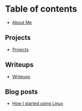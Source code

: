 # Table of contents

* [About Me](README.md)

## Projects
* [Projects](projects/projects.md)
## Writeups
* [Writeups](writeups/writeups.md)
## Blog posts
* [How I started using Linux](blog-posts/how-i-started-using-linux.md)

